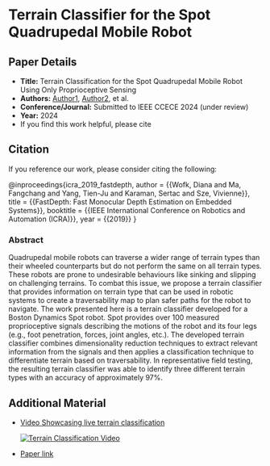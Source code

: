 # Terrain Classifier for the Spot Quadrupedal Mobile Robot



## Paper Details
- **Title:** Terrain Classification for the Spot Quadrupedal Mobile Robot Using Only Proprioceptive Sensing
- **Authors:** [Author1](https://author1.github.io), [Author2](https://author2.github.io), et al.
- **Conference/Journal:** Submitted to IEEE CCECE 2024 (under review)
- **Year:** 2024
- If you find this work helpful, please cite
## Citation
If you reference our work, please consider citing the following:

@inproceedings{icra_2019_fastdepth,
	author      = {{Wofk, Diana and Ma, Fangchang and Yang, Tien-Ju and Karaman, Sertac and Sze, Vivienne}},
	title       = {{FastDepth: Fast Monocular Depth Estimation on Embedded Systems}},
	booktitle   = {{IEEE International Conference on Robotics and Automation (ICRA)}},
	year        = {{2019}}
}
 
### Abstract
Quadrupedal mobile robots can traverse a wider range of terrain types than their wheeled counterparts but do not perform the same on all terrain types. These robots are prone to undesirable behaviours like sinking and slipping on challenging terrains. To combat this issue, we propose a terrain classifier that provides information on terrain type that can be used in robotic systems to create a traversability map to plan safer paths for the robot to navigate. The work presented here is a terrain classifier developed for a Boston Dynamics Spot robot. Spot provides over 100 measured proprioceptive signals describing the motions of the robot and its four legs (e.g., foot penetration, forces, joint angles, etc.). The developed terrain classifier combines dimensionality reduction techniques to extract relevant information from the signals and then applies a classification technique to differentiate terrain based on traversability. In representative field testing, the resulting terrain classifier was able to identify three different terrain types with an accuracy of approximately 97%.

## Additional Material
- [Video Showcasing live terrain classification](http://www.youtube.com/watch?v=VEtKG984fVE)
  
  [![Terrain Classification Video](http://img.youtube.com/vi/VEtKG984fVE/0.jpg)](http://www.youtube.com/watch?v=VEtKG984fVE)
- [Paper link](TBA)



